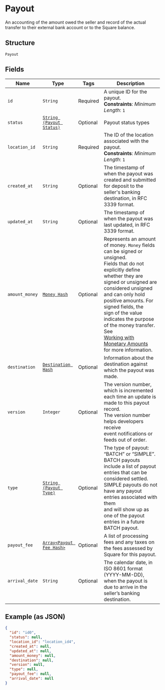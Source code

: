 
# Payout

An accounting of the amount owed the seller and record of the actual transfer to their
external bank account or to the Square balance.

## Structure

`Payout`

## Fields

| Name | Type | Tags | Description |
|  --- | --- | --- | --- |
| `id` | `String` | Required | A unique ID for the payout.<br>**Constraints**: *Minimum Length*: `1` |
| `status` | [`String (Payout Status)`](../../doc/models/payout-status.md) | Optional | Payout status types |
| `location_id` | `String` | Required | The ID of the location associated with the payout.<br>**Constraints**: *Minimum Length*: `1` |
| `created_at` | `String` | Optional | The timestamp of when the payout was created and submitted for deposit to the seller's banking destination, in RFC 3339 format. |
| `updated_at` | `String` | Optional | The timestamp of when the payout was last updated, in RFC 3339 format. |
| `amount_money` | [`Money Hash`](../../doc/models/money.md) | Optional | Represents an amount of money. `Money` fields can be signed or unsigned.<br>Fields that do not explicitly define whether they are signed or unsigned are<br>considered unsigned and can only hold positive amounts. For signed fields, the<br>sign of the value indicates the purpose of the money transfer. See<br>[Working with Monetary Amounts](https://developer.squareup.com/docs/build-basics/working-with-monetary-amounts)<br>for more information. |
| `destination` | [`Destination Hash`](../../doc/models/destination.md) | Optional | Information about the destination against which the payout was made. |
| `version` | `Integer` | Optional | The version number, which is incremented each time an update is made to this payout record.<br>The version number helps developers receive event notifications or feeds out of order. |
| `type` | [`String (Payout Type)`](../../doc/models/payout-type.md) | Optional | The type of payout: “BATCH” or “SIMPLE”.<br>BATCH payouts include a list of payout entries that can be considered settled.<br>SIMPLE payouts do not have any payout entries associated with them<br>and will show up as one of the payout entries in a future BATCH payout. |
| `payout_fee` | [`Array<Payout Fee Hash>`](../../doc/models/payout-fee.md) | Optional | A list of processing fees and any taxes on the fees assessed by Square for this payout. |
| `arrival_date` | `String` | Optional | The calendar date, in ISO 8601 format (YYYY-MM-DD), when the payout is due to arrive in the seller’s banking destination. |

## Example (as JSON)

```json
{
  "id": "id0",
  "status": null,
  "location_id": "location_id4",
  "created_at": null,
  "updated_at": null,
  "amount_money": null,
  "destination": null,
  "version": null,
  "type": null,
  "payout_fee": null,
  "arrival_date": null
}
```

